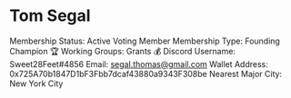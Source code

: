 # Tom Segal

Membership Status: Active Voting Member
Membership Type: Founding Champion 🏆 
Working Groups: Grants 💰
Discord Username: Sweet28Feet#4856
Email: segal.thomas@gmail.com
Wallet Address: 0x725A70b1847D1bF3Fbb7dcaf43880a9343F308be
Nearest Major City: New York City